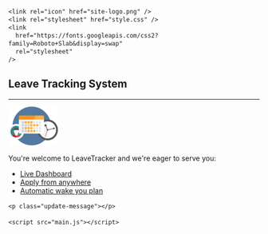 
<html lang="en">
  <head>
    <meta charset="UTF-8" />
    <meta name="viewport" content="width=device-width, initial-scale=1.0" />
    <title>Leave Tracker System</title>

    <link rel="icon" href="site-logo.png" />
    <link rel="stylesheet" href="style.css" />
    <link
      href="https://fonts.googleapis.com/css2?family=Roboto+Slab&display=swap"
      rel="stylesheet"
    />
  </head>

  <body>
    <h2>Leave Tracking System</h2>
    <hr />
    <img src="site-logo.png" alt="site logo" />
    <p id="welcome-message">You're welcome to LeaveTracker and we're eager to serve you&colon;</p>
    <ul class="navigationCard">
      <li><a href="#">Live Dashboard</a></li>
      <li><a href="new-request.html">Apply from anywhere</a></li>
      <li><a href="#">Automatic wake you plan</a></li>
    </ul>

    <p class="update-message"></p>

    <script src="main.js"></script>
  </body>
</html>

